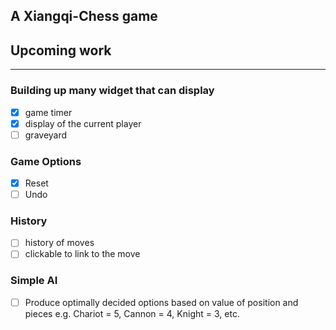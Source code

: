 ## A Xiangqi-Chess game

## Upcoming work
----------------

### Building up many widget that can display

- [x] game timer
- [x] display of the current player
- [ ] graveyard

### Game Options
- [x] Reset
- [ ] Undo

### History
- [ ] history of moves
- [ ] clickable to link to the move

### Simple AI
- [ ] Produce optimally decided options based on value of position and pieces
  e.g. Chariot = 5, Cannon = 4, Knight = 3, etc.